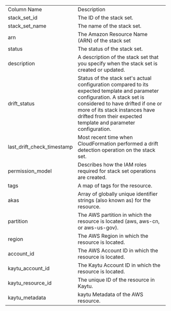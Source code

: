 <table>
	<tr><td>Column Name</td><td>Description</td></tr>
	<tr><td>stack_set_id</td><td>The ID of the stack set.</td></tr>
	<tr><td>stack_set_name</td><td>The name of the stack set.</td></tr>
	<tr><td>arn</td><td>The Amazon Resource Name (ARN) of the stack set</td></tr>
	<tr><td>status</td><td>The status of the stack set.</td></tr>
	<tr><td>description</td><td>A description of the stack set that you specify when the stack set is created or updated.</td></tr>
	<tr><td>drift_status</td><td>Status of the stack set's actual configuration compared to its expected template and parameter configuration. A stack set is considered to have drifted if one or more of its stack instances have drifted from their expected template and parameter configuration.</td></tr>
	<tr><td>last_drift_check_timestamp</td><td>Most recent time when CloudFormation performed a drift detection operation on the stack set.</td></tr>
	<tr><td>permission_model</td><td>Describes how the IAM roles required for stack set operations are created.</td></tr>
	<tr><td>tags</td><td>A map of tags for the resource.</td></tr>
	<tr><td>akas</td><td>Array of globally unique identifier strings (also known as) for the resource.</td></tr>
	<tr><td>partition</td><td>The AWS partition in which the resource is located (aws, aws-cn, or aws-us-gov).</td></tr>
	<tr><td>region</td><td>The AWS Region in which the resource is located.</td></tr>
	<tr><td>account_id</td><td>The AWS Account ID in which the resource is located.</td></tr>
	<tr><td>kaytu_account_id</td><td>The Kaytu Account ID in which the resource is located.</td></tr>
	<tr><td>kaytu_resource_id</td><td>The unique ID of the resource in Kaytu.</td></tr>
	<tr><td>kaytu_metadata</td><td>kaytu Metadata of the AWS resource.</td></tr>
</table>